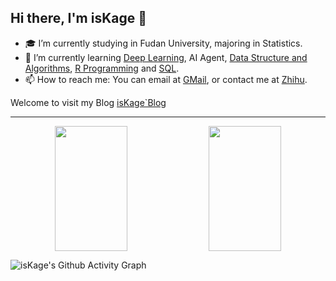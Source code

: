 ## Hi there, I'm **isKage** 👋

<!--
**isKage/isKage** is a ✨ _special_ ✨ repository because its `README.md` (this file) appears on your GitHub profile.

Here are some ideas to get you started:
-->

- 🎓 I’m currently studying in Fudan University, majoring in Statistics.
- 🚀 I’m currently learning [Deep Learning](https://github.com/isKage/pytorch-notes), AI Agent, [Data Structure and Algorithms](https://github.com/isKage/dsa-notes), [R Programming](https://github.com/isKage/r-notes) and [SQL](https://github.com/isKage/sql-notes).
- 📫 How to reach me: You can email at [GMail](mailto:kageshu211@gmail.com), or contact me at [Zhihu](https://www.zhihu.com/people/iskage).

Welcome to visit my Blog [isKage`Blog](https://blog.iskage.online/)

---
<!--
- 👯 I’m looking to collaborate on ...
- 🤔 I’m looking for help with ...
- 💬 Ask me about ...
- 😄 Pronouns: ...
- ⚡ Fun fact: ...
-->


<p align="center"> 
    <img height=200 width="48%" align="center" src="https://github-readme-stats.vercel.app/api?username=isKage&include_all_commits=true&count_private-true&custom_title=Anyayay'%20GitHub%20Stats&line_height=30&show_icons=true&hide_border=true" />
    <img height=200 width="48%" align="center" src="https://github-readme-stats.vercel.app/api/top-langs?username=isKage&layout=compact&langs_count=8&card_width=320&hide=javascript,go,css,html,tex,Roff,SCSS,Less,PHP" />
</p>



![isKage's Github Activity Graph](https://github-readme-activity-graph.vercel.app/graph?username=isKage&theme=github-compact)

<!--
| GitHub Stats | Top Languages |
|-------------|--------------|
| ![GitHub stats](https://github-readme-stats-git-masterrstaa-rickstaa.vercel.app/api?username=isKage&show_icons=true) | ![Top Langs](https://github-readme-stats-git-masterrstaa-rickstaa.vercel.app/api/top-langs/?username=isKage&langs_count=3&hide=javascript,go,css,html,tex,Roff,SCSS,Less,PHP) |


---

<p align="left"> 
  <a href="https://www.python.org" target="_blank" rel="noreferrer"> 
    <img src="https://raw.githubusercontent.com/devicons/devicon/master/icons/python/python-original.svg" alt="python" width="40" height="40"/> 
  </a>
  <a href="https://pytorch.org/" target="_blank" rel="noreferrer"> 
    <img src="https://www.vectorlogo.zone/logos/pytorch/pytorch-icon.svg" alt="pytorch" width="40" height="40"/> 
  </a> 
  <a href="https://www.mysql.com/" target="_blank" rel="noreferrer">
    <img src="https://raw.githubusercontent.com/devicons/devicon/master/icons/mysql/mysql-original-wordmark.svg" alt="mysql" width="40" height="40"/> 
  </a> 
  <a href="https://www.djangoproject.com/" target="_blank" rel="noreferrer"> 
    <img src="https://cdn.worldvectorlogo.com/logos/django.svg" alt="django" width="40" height="40"/> 
  </a> 
  <a href="https://www.w3.org/html/" target="_blank" rel="noreferrer"> 
    <img src="https://raw.githubusercontent.com/devicons/devicon/master/icons/html5/html5-original-wordmark.svg" alt="html5" width="40" height="40"/> 
  </a> 
  <a href="https://git-scm.com/" target="_blank" rel="noreferrer"> 
  <img src="https://www.vectorlogo.zone/logos/git-scm/git-scm-icon.svg" alt="git" width="40" height="40"/> 
  </a> 
  <a href="https://www.linux.org/" target="_blank" rel="noreferrer"> 
    <img src="https://raw.githubusercontent.com/devicons/devicon/master/icons/linux/linux-original.svg" alt="linux" width="40" height="40"/> 
  </a> 
</p>
-->
